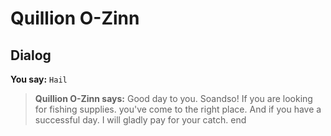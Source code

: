 # Quillion O-Zinn


## Dialog

**You say:** `Hail`



>**Quillion O-Zinn says:** Good day to you. Soandso! If you are looking for fishing supplies. you've come to the right place. And if you have a successful day. I will gladly pay for your catch.
end





